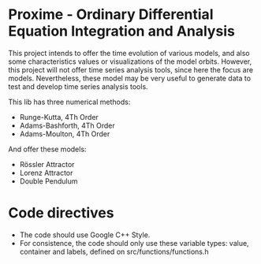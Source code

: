 Proxime - Ordinary Differential Equation Integration and Analysis
================================================================

This project intends to offer the time evolution of various models, 
and also some characteristics values or visualizations of the model orbits. 
However, this project will not offer time series analysis tools, 
since here the focus are models. 
Nevertheless, these model may be very useful to generate data to 
test and develop time series analysis tools.

This lib has three numerical methods:
* Runge-Kutta, 4Th Order
* Adams-Bashforth, 4Th Order
* Adams-Moulton, 4Th Order

And offer these models:
* Rössler Attractor
* Lorenz Attractor
* Double Pendulum

Code directives
===============
* The code should use Google C++ Style.
* For consistence, the code should only use these variable types: 
value, container and labels, defined on src/functions/functions.h


